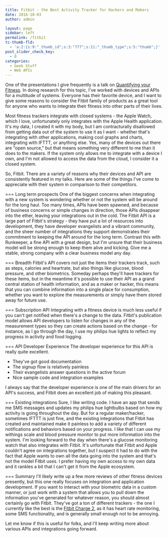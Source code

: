 ```yaml
---
title: Fitbit - the Best Activity Tracker for Hackers and Makers
date: 2016-10-03
author: admin

layout: page
sidebar: left
permalink: /fitbit
tc-thumb-fld:
  - 'a:2:{s:9:"_thumb_id";s:3:"777";s:11:"_thumb_type";s:5:"thumb";}'
post_slider_check_key:
  - 0
categories:
  - Geek Stuff
  - Web APIs
---
```

One of the presentations I give frequently is a talk on <a href="https://www.youtube.com/watch?v=5J87wPapTiw">Quantifying your Fitness</a>.  In doing research for this topic, 
I've worked with devices and APIs for a multitude of systems.  Everyone has their favorite device, and I want to give some reasons to consider the Fitbit family of products
as a great tool for anyone who wants to integrate their fitness into other parts of their lives.

Most fitness trackers integrate with closed systems - the Apple Watch, which I love, unfortunately only integrates with the Apple Health application.  It's my data, I created
it with my body, but I am contracturally disallowed from getting data out of the system to use it as I want - whether that's integrating with other applications, making cool
graphs and charts, integrating with IFTTT, or anything else.  Yes, many of the devices out there are "open source," but that means something very different to me than it does
to the makers.  If the system only allows me to integrate with a device I own, and I'm not allowed to access the data from the cloud, I consider it a closed system.

So, Fitbit.  There are a variety of reasons why their devices and API are consistently featured in my talks.  Here are some of the things I've come to appreciate with their
system in comparison to their competitors.

=== Long term prospects
One of the biggest concerns when integrating with a new system is wondering whether or not the system will be around for the long haul.  Too many times, APIs have been
spawned, and because of business concerns or simple changes in direction, those APIs disappear into the ether, leaving your integrations out in the cold. The Fitbit API
is a large part of Fitbit's strategy - they have put a lot of resources into development, they have developer evangelists and a vibrant community, and the sheer number
of integrations they support demonstrates their commitment to keeping the API around for the long term.  Contrast this with Runkeeper, a fine API with a great design, 
but I'm unsure that their business model will be strong enough to keep them alive and kicking.  Give me a stable, strong company with a clear business model any day.

=== Breadth
Fitbit's API covers not just the items their trackers track, such as steps, calories and heartrate, but also things like glucose, blood pressure, and other biometrics.  Someday
perhaps they'll have trackers for these items, but in the meantime it's possible to use their API as a grand central station of health information, and as a maker or hacker,
this means that you can combine information into a single place for consumption, whether you want to explore the measurements or simply have them stored away for future use.

=== Subscription API
Integrating with a fitness device is much less useful if you can't get notified when there's a change to the data.  Fitbit's publication model allows API developers to listen
for changes in any of the measurement types so they can create actions based on the change - for instance, as I go through the day, I use my philips hue lights to reflect my
progress in activity and food logging.

=== API Developer Experience
The developer experience for this API is really quite excellent.  
* They've got good documentation
* The signup flow is relatively painless
* Their evangelists answer questions in the active forum
* Nice sample code and integration examples

I always say that the developer experience is one of the main drivers for an API's success, and Fitbit does an excellent job of making this pleasant.

=== Existing integrations
Sure, I like writing code.  I have an app that sends me SMS messages and updates my philips hue lightbulbs based on how my activity is going throughout the day.  But for a 
regular maker/hacker, sometimes IFTTT is just fine, and the existing integrations that Fitbit has created and maintained make it painless to add a variety of different
notifications and behaviors based on your progress.  I like that I can use my withings scale and blood pressure monitor to put more information into the system.  I'm looking
forward to the day when there's a glucose monitoring watch that also integrates with Fitbit.  It's unfortunate that Fitbit and Apple couldn't agree on integrations together,
but I suspect it had to do with the fact that Apple wants to own all the data going into the system and that's not the model Fitbit uses.  I prefer having my own access to 
my own data and it rankles a bit that I can't get it from the Apple ecosystem.

=== Summary
I'll likely write up a few more reviews of other fitness devices presently, but this one really focuses on integration and application development.  If you want to interact
with your biometric data in a custom manner, or just work with a system that allows you to pull down the information you've generated for whatever reason, you should almost
certainly go with Fitbit.  They've got a ton of different trackers - the one I currently like the best is the <a href="https://www.amazon.com/dp/B01K9S247E/ref=sr_ph_1_a_it?ie=UTF8&qid=1475551315&sr=sr-1&keywords=fitbit+charge+2">Fitbit Charge 2</a>,
as it has heart rate monitoring, some SMS functionality, and is generally small enough not to be annoying.  

Let me know if this is useful for folks, and I'll keep writing more about various APIs and integrations going forward.